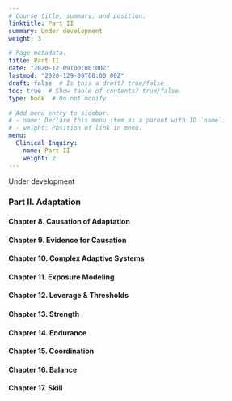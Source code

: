 ```yaml
---
# Course title, summary, and position.
linktitle: Part II
summary: Under development
weight: 3

# Page metadata.
title: Part II
date: "2020-12-09T00:00:00Z"
lastmod: "2020-129-09T00:00:00Z"
draft: false  # Is this a draft? true/false
toc: true  # Show table of contents? true/false
type: book  # Do not modify.

# Add menu entry to sidebar.
# - name: Declare this menu item as a parent with ID `name`.
# - weight: Position of link in menu.
menu:
  Clinical Inquiry:
    name: Part II
    weight: 2
---
```

Under development

### Part II. Adaptation

#### Chapter 8. Causation of Adaptation
#### Chapter 9. Evidence for Causation
#### Chapter 10. Complex Adaptive Systems
#### Chapter 11. Exposure Modeling
#### Chapter 12. Leverage & Thresholds
#### Chapter 13. Strength
#### Chapter 14. Endurance
#### Chapter 15. Coordination
#### Chapter 16. Balance
#### Chapter 17. Skill
